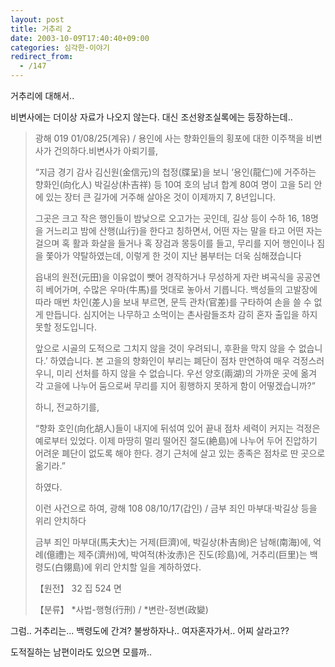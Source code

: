 ```yaml
---
layout: post
title: 거추리 2
date: 2003-10-09T17:40:40+09:00
categories: 심각한-이야기
redirect_from:
  - /147
---
```


거추리에 대해서..

비변사에는 더이상 자료가 나오지 않는다. 대신 조선왕조실록에는 등장하는데..

> 광해 019 01/08/25(계유) / 용인에 사는 향화인들의 횡포에 대한 이주책을 비변사가 건의하다.비변사가 아뢰기를,
> 
> “지금 경기 감사 김신원(金信元)의 첩정(牒呈)을 보니 ‘용인(龍仁)에 거주하는 향화인(向化人) 박길상(朴吉祥) 등 10여 호의 남녀 합계 80여 명이 고을 5리 안에 있는 장터 큰 길가에 거주해 살아온 것이 이제까지 7, 8년입니다.
> 
> 그곳은 크고 작은 행인들이 밤낮으로 오고가는 곳인데, 길상 등이 수하 16, 18명을 거느리고 밤에 산행(山行)을 한다고 칭하면서, 어떤 자는 말을 타고 어떤 자는 걸으며 혹 활과 화살을 들거나 혹 장검과 몽둥이를 들고, 무리를 지어 행인이나 짐을 쫓아가 약탈하였는데, 이렇게 한 것이 지난 봄부터는 더욱 심해졌습니다
> 
> 읍내의 원전(元田)을 이유없이 뺏어 경작하거나 무성하게 자란 벼곡식을 공공연히 베어가며, 수많은 우마(牛馬)를 멋대로 놓아서 기릅니다. 백성들의 고발장에 따라 매번 차인(差人)을 보내 부르면, 문득 관차(官差)를 구타하여 손을 쓸 수 없게 만듭니다. 심지어는 나무하고 소먹이는 촌사람들조차 감히 혼자 출입을 하지 못할 정도입니다.
> 
> 앞으로 시골의 도적으로 그치지 않을 것이 우려되니, 후환을 막지 않을 수 없습니다.’ 하였습니다. 본 고을의 향화인이 부리는 폐단이 점차 만연하여 매우 걱정스러우니, 미리 선처를 하지 않을 수 없습니다. 우선 양호(兩湖)의 가까운 곳에 옮겨 각 고을에 나누어 둠으로써 무리를 지어 횡행하지 못하게 함이 어떻겠습니까?”
> 
> 하니, 전교하기를,
> 
> “향화 호인(向化胡人)들이 내지에 뒤섞여 있어 끝내 점차 세력이 커지는 걱정은 예로부터 있었다. 이제 마땅히 멀리 떨어진 절도(絶島)에 나누어 두어 진압하기 어려운 폐단이 없도록 해야 한다. 경기 근처에 살고 있는 종족은 점차로 딴 곳으로 옮기라.”
> 
> 하였다.
> 
> 이런 사건으로 하여, 광해 108 08/10/17(갑인) / 금부 죄인 마부대·박길상 등을 위리 안치하다
> 
> 금부 죄인 마부대(馬夫大)는 거제(巨濟)에, 박길상(朴吉尙)은 남해(南海)에, 억례(億禮)는 제주(濟州)에, 박여적(朴汝赤)은 진도(珍島)에, 거추리(巨里)는 백령도(白翎島)에 위리 안치할 일을 계하하였다.
> 
> 【원전】 32 집 524 면
> 
> 【분류】 *사법-행형(行刑) / *변란-정변(政變)

그럼.. 거추리는... 백령도에 간겨? 불쌍하자나.. 여자혼자가서.. 어찌 살라고??

도적질하는 남편이라도 있으면 모를까..
